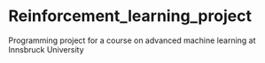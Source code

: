 # Reinforcement_learning_project
Programming project for a course on advanced machine learning at Innsbruck University

